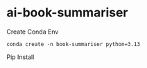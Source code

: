 # ai-book-summariser

Create Conda Env 

```
conda create -n book-summariser python=3.13 
```

Pip Install
